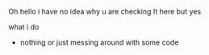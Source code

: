 Oh hello i have no idea why u are checking It here but yes


what i do

- nothing or just messing around with some code
